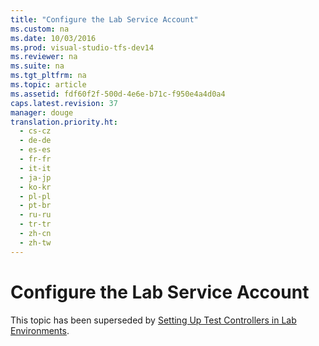 ```yaml
---
title: "Configure the Lab Service Account"
ms.custom: na
ms.date: 10/03/2016
ms.prod: visual-studio-tfs-dev14
ms.reviewer: na
ms.suite: na
ms.tgt_pltfrm: na
ms.topic: article
ms.assetid: fdf60f2f-500d-4e6e-b71c-f950e4a4d0a4
caps.latest.revision: 37
manager: douge
translation.priority.ht: 
  - cs-cz
  - de-de
  - es-es
  - fr-fr
  - it-it
  - ja-jp
  - ko-kr
  - pl-pl
  - pt-br
  - ru-ru
  - tr-tr
  - zh-cn
  - zh-tw
---
```

# Configure the Lab Service Account
This topic has been superseded by [Setting Up Test Controllers in Lab Environments](../dv_TeamTestALM/Setting-Up-Test-Controllers-in-Lab-Environments.md).
